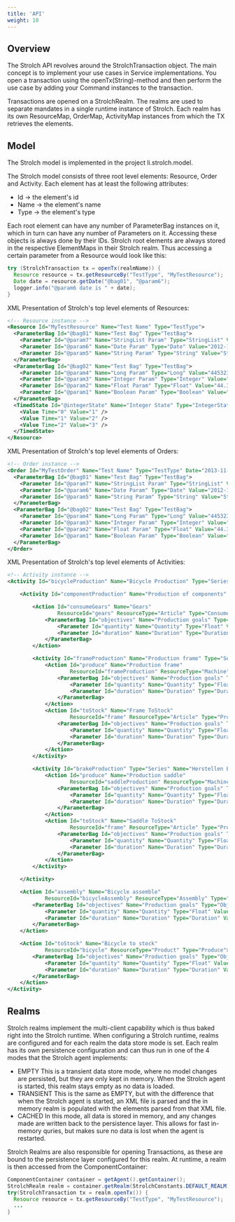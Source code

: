 ```yaml
---
title: 'API'
weight: 10
---
```


## Overview
The Strolch API revolves around the StrolchTransaction object. The main 
concept is to implement your use cases in Service implementations. You 
open a transaction using the openTx(String)-method and then perform the 
use case by adding your Command instances to the transaction.

Transactions are opened on a StrolchRealm. The realms are used to 
separate mandates in a single runtime instance of Strolch. Each realm 
has its own ResourceMap, OrderMap, ActivityMap instances from which the 
TX retrieves the elements.

## Model
The Strolch model is implemented in the project li.strolch.model.

The Strolch model consists of three root level elements: Resource, 
Order and Activity. Each element has at least the following attributes:

* Id → the element's id
* Name → the element's name
* Type → the element's type

Each root element can have any number of ParameterBag instances on it, 
which in turn can have any number of Parameters on it. Accessing these 
objects is always done by their IDs. Strolch root elements are always 
stored in the respective ElementMaps in their Strolch realm. Thus 
accessing a certain parameter from a Resource would look like this:

```java
try (StrolchTransaction tx = openTx(realmName)) {
  Resource resource = tx.getResourceBy("TestType", "MyTestResource");
  Date date = resource.getDate("@bag01", "@param6");
  logger.info("@param6 date is " + date);
}
```

XML Presentation of Strolch's top level elements of Resources: 

```xml
<!-- Resource instance -->
<Resource Id="MyTestResource" Name="Test Name" Type="TestType">
  <ParameterBag Id="@bag01" Name="Test Bag" Type="TestBag">
    <Parameter Id="@param7" Name="StringList Param" Type="StringList" Value="Hello;World" />
    <Parameter Id="@param6" Name="Date Param" Type="Date" Value="2012-11-30T18:12:05.628+01:00" />
    <Parameter Id="@param5" Name="String Param" Type="String" Value="Strolch" />
  </ParameterBag>
  <ParameterBag Id="@bag02" Name="Test Bag" Type="TestBag">
    <Parameter Id="@param4" Name="Long Param" Type="Long" Value="4453234566" />
    <Parameter Id="@param3" Name="Integer Param" Type="Integer" Value="77" />
    <Parameter Id="@param2" Name="Float Param" Type="Float" Value="44.3" />
    <Parameter Id="@param1" Name="Boolean Param" Type="Boolean" Value="true" />
  </ParameterBag>
  <TimedState Id="@integerState" Name="Integer State" Type="IntegerState">
    <Value Time="0" Value="1" />
    <Value Time="1" Value="2" />
    <Value Time="2" Value="3" />
  </TimedState>
</Resource>
```

XML Presentation of Strolch's top level elements of Orders:

```xml
<!-- Order instance -->
<Order Id="MyTestOrder" Name="Test Name" Type="TestType" Date="2013-11-20T07:42:57.699Z" State="CREATED">
  <ParameterBag Id="@bag01" Name="Test Bag" Type="TestBag">
    <Parameter Id="@param7" Name="StringList Param" Type="StringList" Value="Hello;World" />
    <Parameter Id="@param6" Name="Date Param" Type="Date" Value="2012-11-30T18:12:05.628+01:00" />
    <Parameter Id="@param5" Name="String Param" Type="String" Value="Strolch" />
  </ParameterBag>
  <ParameterBag Id="@bag02" Name="Test Bag" Type="TestBag">
    <Parameter Id="@param4" Name="Long Param" Type="Long" Value="4453234566" />
    <Parameter Id="@param3" Name="Integer Param" Type="Integer" Value="77" />
    <Parameter Id="@param2" Name="Float Param" Type="Float" Value="44.3" />
    <Parameter Id="@param1" Name="Boolean Param" Type="Boolean" Value="true" />
  </ParameterBag>
</Order>
```

XML Presentation of Strolch's top level elements of Activities:

```xml
<!-- Activity instance -->
<Activity Id="bicycleProduction" Name="Bicycle Production" Type="Series">

    <Activity Id="componentProduction" Name="Production of components" Type="Series">

        <Action Id="consumeGears" Name="Gears"
                ResourceId="gears" ResourceType="Article" Type="Consume">
            <ParameterBag Id="objectives" Name="Production goals" Type="Objectives">
                <Parameter Id="quantity" Name="Quantity" Type="Float" Value="1" />
                <Parameter Id="duration" Name="Duration" Type="Duration" Value="PT0S" />
            </ParameterBag>
        </Action>

        <Activity Id="frameProduction" Name="Production frame" Type="Series">
            <Action Id="produce" Name="Production frame"
                    ResourceId="frameProduction" ResourceType="Machine" Type="Use">
                <ParameterBag Id="objectives" Name="Production goals" Type="Objectives">
                    <Parameter Id="quantity" Name="Quantity" Type="Float" Value="1" />
                    <Parameter Id="duration" Name="Duration" Type="Duration" Value="PT5M" />
                </ParameterBag>
            </Action>
            <Action Id="toStock" Name="Frame ToStock"
                    ResourceId="frame" ResourceType="Article" Type="Produce">
                <ParameterBag Id="objectives" Name="Production goals" Type="Objectives">
                    <Parameter Id="quantity" Name="Quantity" Type="Float" Value="1" />
                    <Parameter Id="duration" Name="Duration" Type="Duration" Value="PT1M" />
                </ParameterBag>
            </Action>
        </Activity>

        <Activity Id="brakeProduction" Type="Series" Name="Herstellen Bremsen" TimeOrdering="Series">
            <Action Id="produce" Name="Production saddle"
                    ResourceId="saddleProduction" ResourceType="Machine" Type="Use">
                <ParameterBag Id="objectives" Name="Production goals" Type="Objectives">
                    <Parameter Id="quantity" Name="Quantity" Type="Float" Value="1" />
                    <Parameter Id="duration" Name="Duration" Type="Duration" Value="PT5M" />
                </ParameterBag>
            </Action>
            <Action Id="toStock" Name="Saddle ToStock"
                    ResourceId="frame" ResourceType="Article" Type="Produce">
                <ParameterBag Id="objectives" Name="Production goals" Type="Objectives">
                    <Parameter Id="quantity" Name="Quantity" Type="Float" Value="1" />
                    <Parameter Id="duration" Name="Duration" Type="Duration" Value="PT1M" />
                </ParameterBag>
            </Action>
        </Activity>

    </Activity>

    <Action Id="assembly" Name="Bicycle assemble"
            ResourceId="bicycleAssembly" ResourceType="Assembly" Type="Use">
        <ParameterBag Id="objectives" Name="Production goals" Type="Objectives">
            <Parameter Id="quantity" Name="Quantity" Type="Float" Value="1" />
            <Parameter Id="duration" Name="Duration" Type="Duration" Value="PT5M" />
        </ParameterBag>
    </Action>

    <Action Id="toStock" Name="Bicycle to stock"
            ResourceId="bicycle" ResourceType="Product" Type="Produce">
        <ParameterBag Id="objectives" Name="Production goals" Type="Objectives">
            <Parameter Id="quantity" Name="Quantity" Type="Float" Value="1" />
            <Parameter Id="duration" Name="Duration" Type="Duration" Value="PT1M" />
        </ParameterBag>
    </Action>
</Activity>
```

## Realms
Strolch realms implement the multi-client capability which is thus baked right 
into the Strolch runtime. When configuring a Strolch runtime, realms are 
configured and for each realm the data store mode is set. Each realm has its 
own persistence configuration and can thus run in one of the 4 modes that the 
Strolch agent implements:

* EMPTY
  This is a transient data store mode, where no model changes are persisted, 
  but they are only kept in memory. When the Strolch agent is started, this 
  realm stays empty as no data is loaded.
* TRANSIENT 
  This is the same as EMPTY, but with the difference that when the Strolch 
  agent is started, an XML file is parsed and the in memory realm is populated 
  with the elements parsed from that XML file.
* CACHED 
  In this mode, all data is stored in memory, and any changes made are written 
  back to the persistence layer. This allows for fast in-memory quries, but 
  makes sure no data is lost when the agent is restarted.

Strolch Realms are also responsible for opening Transactions, as these are 
bound to the persistence layer configured for this realm. At runtime, a realm 
is then accessed from the ComponentContainer:
```java
ComponentContainer container = getAgent().getContainer();
StrolchRealm realm = container.getRealm(StrolchConstants.DEFAULT_REALM);
try(StrolchTransaction tx = realm.openTx()) {
  Resource resource = tx.getResourceBy("TestType", "MyTestResource");
  ...
}
```
